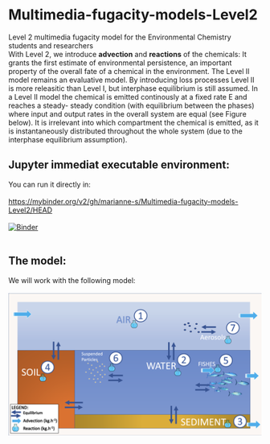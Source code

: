 # Multimedia-fugacity-models-Level2
  Level 2 multimedia fugacity model for the Environmental Chemistry students and researchers </br>
With Level 2, we introduce **advection** and **reactions** of the chemicals: It grants the first estimate of environmental persistence, an important property of the overall fate of a chemical in the environment. The Level II model remains an evaluative model. By introducing loss processes Level II is more releasitic than Level I, but interphase equilibrium is still assumed. In a Level II model the chemical is emitted continously at a fixed rate E and reaches a steady- steady condition (with equilibrium between the phases) where input and output rates in the overall system are equal (see Figure below). It is irrelevant into which compartment the chemical is emitted, as it is instantaneously distributed throughout the whole system (due to the interphase equilibrium assumption).

## Jupyter immediat executable environment: 

You can run it directly in: </br></br>
https://mybinder.org/v2/gh/marianne-s/Multimedia-fugacity-models-Level2/HEAD </br></br>
[![Binder](https://mybinder.org/badge_logo.svg)](https://mybinder.org/v2/gh/marianne-s/Multimedia-fugacity-models-Level2/HEAD)
</br></br>

## The model: 
We will work with the following model:</br></br>
![alt text](https://github.com/marianne-s/Multimedia-fugacity-models-Level2/blob/main/img/LEVEL2_Figure2.png?raw=true)

